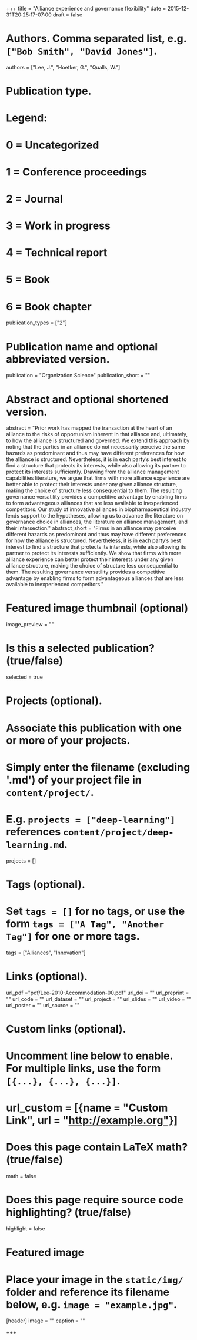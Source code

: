 +++
title = "Alliance experience and governance flexibility"
date = 2015-12-31T20:25:17-07:00
draft = false

# Authors. Comma separated list, e.g. `["Bob Smith", "David Jones"]`.
authors = ["Lee, J.", "Hoetker, G.", "Qualls, W."]

# Publication type.
# Legend:
# 0 = Uncategorized
# 1 = Conference proceedings
# 2 = Journal
# 3 = Work in progress
# 4 = Technical report
# 5 = Book
# 6 = Book chapter
publication_types = ["2"]

# Publication name and optional abbreviated version.
publication = "Organization Science"
publication_short = ""

# Abstract and optional shortened version.
abstract = "Prior work has mapped the transaction at the heart of an alliance to the risks of opportunism inherent in that alliance and, ultimately, to how the alliance is structured and governed. We extend this approach by noting that the parties in an alliance do not necessarily perceive the same hazards as predominant and thus may have different preferences for how the alliance is structured. Nevertheless, it is in each party’s best interest to find a structure that protects its interests, while also allowing its partner to protect its interests sufficiently. Drawing from the alliance management capabilities literature, we argue that firms with more alliance experience are better able to protect their interests under any given alliance structure, making the choice of structure less consequential to them. The resulting governance versatility provides a competitive advantage by enabling firms to form advantageous alliances that are less available to inexperienced competitors. Our study of innovative alliances in biopharmaceutical industry lends support to the hypotheses, allowing us to advance the literature on governance choice in alliances, the literature on alliance management, and their intersection."
abstract_short = "Firms in an alliance may perceive different hazards as predominant and thus may have different preferences for how the alliance is structured. Nevertheless, it is in each party’s best interest to find a structure that protects its interests, while also allowing its partner to protect its interests sufficiently. We show that firms with more alliance experience can better protect their interests under any given alliance structure, making the choice of structure less consequential to them. The resulting governance versatility provides a competitive advantage by enabling firms to form advantageous alliances that are less available to inexperienced competitors."

# Featured image thumbnail (optional)
image_preview = ""

# Is this a selected publication? (true/false)
selected = true

# Projects (optional).
#   Associate this publication with one or more of your projects.
#   Simply enter the filename (excluding '.md') of your project file in `content/project/`.
#   E.g. `projects = ["deep-learning"]` references `content/project/deep-learning.md`.
projects = []

# Tags (optional).
#   Set `tags = []` for no tags, or use the form `tags = ["A Tag", "Another Tag"]` for one or more tags.
tags = ["Alliances", "Innovation"]

# Links (optional).
url_pdf ="pdf/Lee-2010-Accommodation-00.pdf"
url_doi = ""
url_preprint = ""
url_code = ""
url_dataset = ""
url_project = ""
url_slides = ""
url_video = ""
url_poster = ""
url_source = ""

# Custom links (optional).
#   Uncomment line below to enable. For multiple links, use the form `[{...}, {...}, {...}]`.
# url_custom = [{name = "Custom Link", url = "http://example.org"}]

# Does this page contain LaTeX math? (true/false)
math = false

# Does this page require source code highlighting? (true/false)
highlight = false

# Featured image
# Place your image in the `static/img/` folder and reference its filename below, e.g. `image = "example.jpg"`.
[header]
image = ""
caption = ""

+++
